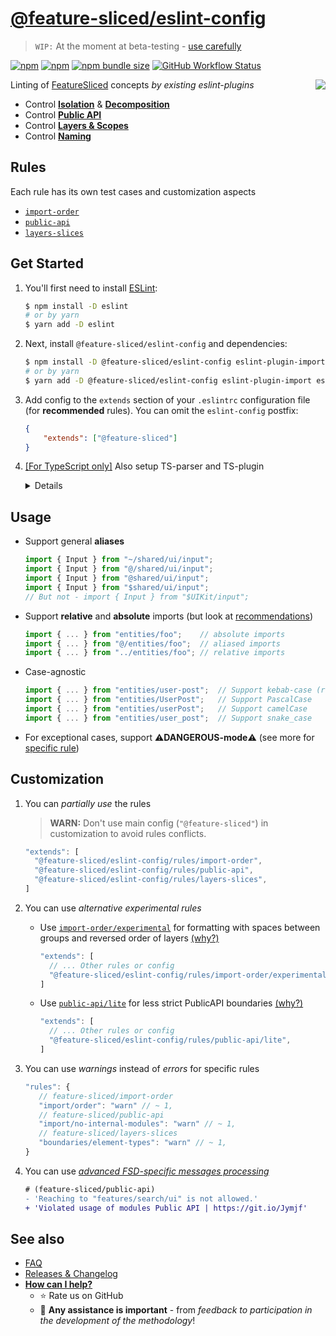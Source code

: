 # [@feature-sliced/eslint-config](https://www.npmjs.com/package/@feature-sliced/eslint-config)

> `WIP:` At the moment at beta-testing - [use carefully](https://github.com/feature-sliced/eslint-config/discussions/75)

[npm]: https://www.npmjs.com/package/@feature-sliced/eslint-config

[![npm](https://img.shields.io/npm/v/@feature-sliced/eslint-config?style=flat-square)][npm]
[![npm](https://img.shields.io/npm/dw/@feature-sliced/eslint-config?style=flat-square)][npm]
[![npm bundle size](https://img.shields.io/bundlephobia/min/@feature-sliced/eslint-config?style=flat-square)][npm]
[![GitHub Workflow Status](https://img.shields.io/github/workflow/status/feature-sliced/eslint-config/Test%20current%20build?label=tests&style=flat-square)](https://github.com/feature-sliced/eslint-config/actions)

<img src="https://avatars.githubusercontent.com/u/60469024?s=120&v=4" align="right">

Linting of [FeatureSliced](https://github.com/feature-sliced/documentation) concepts *by existing eslint-plugins*

- Control [**Isolation**](https://feature-sliced.design/docs/concepts/low-coupling) & [**Decomposition**](https://feature-sliced.design/docs/concepts/app-splitting)
- Control [**Public API**](https://feature-sliced.design/docs/concepts/public-api)
- Control [**Layers & Scopes**](https://feature-sliced.design/docs/reference/layers)
- Control [**Naming**](https://feature-sliced.design/docs/concepts/naming-adaptability)

<!--
Uncomment if will be needed

## Table of contents
* [Overview](#overview)
* [Get started](#get-started)
* [Usage](#usage)
* [Also](#also)
-->

## Rules

Each rule has its own test cases and customization aspects

- [`import-order`](./rules/import-order)
- [`public-api`](./rules/public-api)
- [`layers-slices`](./rules/layers-slices)

## Get Started

1. You'll first need to install [ESLint](http://eslint.org):

    ```sh
    $ npm install -D eslint
    # or by yarn
    $ yarn add -D eslint
    ```

2. Next, install `@feature-sliced/eslint-config` and dependencies:

    ```sh
    $ npm install -D @feature-sliced/eslint-config eslint-plugin-import eslint-plugin-boundaries
    # or by yarn
    $ yarn add -D @feature-sliced/eslint-config eslint-plugin-import eslint-plugin-boundaries
    ```

3. Add config to the `extends` section of your `.eslintrc` configuration file (for **recommended** rules). You can omit the `eslint-config` postfix:

    ```json
    {
        "extends": ["@feature-sliced"]
    }
    ```

4. [[For TypeScript only]](https://github.com/javierbrea/eslint-plugin-boundaries#usage-with-typescript) Also setup TS-parser and TS-plugin
    <details>
    <summary>Details</summary>

    **Install dependencies:**

    ```sh
    $ npm i -D @typescript-eslint/eslint-plugin @typescript-eslint/parser eslint-import-resolver-typescript
    # or by yarn
    $ yarn add -D @typescript-eslint/eslint-plugin @typescript-eslint/parser eslint-import-resolver-typescript
    ```

    **Configure `@typescript-eslint/parser` as parser and setup the `eslint-import-resolver-typescript` resolver in the `.eslintrc` config file:**

    ```json
    {
      "parser": "@typescript-eslint/parser",
      "settings": {
        "import/resolver": {
          "typescript": {
            "alwaysTryTypes": true
          }
        }
      }
    }
      ```

    </details>

## Usage

- Support general **aliases**

  ```js
  import { Input } from "~/shared/ui/input";
  import { Input } from "@/shared/ui/input";
  import { Input } from "@shared/ui/input";
  import { Input } from "$shared/ui/input";
  // But not - import { Input } from "$UIKit/input";
  ```

- Support **relative** and **absolute** imports (but look at [recommendations](https://github.com/feature-sliced/eslint-config/issues/29))

  ```js
  import { ... } from "entities/foo";    // absolute imports
  import { ... } from "@/entities/foo";  // aliased imports
  import { ... } from "../entities/foo"; // relative imports
  ```

- Case-agnostic

  ```js
  import { ... } from "entities/user-post";  // Support kebab-case (recommended)
  import { ... } from "entities/UserPost";   // Support PascalCase
  import { ... } from "entities/userPost";   // Support camelCase
  import { ... } from "entities/user_post";  // Support snake_case
  ```

- For exceptional cases, support ⚠️**DANGEROUS-mode**⚠️ (see more for [specific rule](#rules))

## Customization

1. You can *partially use* the rules

   > **WARN:** Don't use main config (`"@feature-sliced"`) in customization to avoid rules conflicts.

   ```js
   "extends": [
     "@feature-sliced/eslint-config/rules/import-order",
     "@feature-sliced/eslint-config/rules/public-api",
     "@feature-sliced/eslint-config/rules/layers-slices",
   ]
   ```

1. You can use *alternative experimental rules*
    - Use [`import-order/experimental`](./rules/import-order#Experimental) for formatting with spaces between groups and reversed order of layers [(why?)](https://github.com/feature-sliced/eslint-config/issues/85)

      ```js
      "extends": [
        // ... Other rules or config
        "@feature-sliced/eslint-config/rules/import-order/experimental",
      ]
      ```

    - Use [`public-api/lite`](./rules/public-api#Lite) for less strict PublicAPI boundaries [(why?)](https://github.com/feature-sliced/eslint-config/issues/90)

        ```js
        "extends": [
          // ... Other rules or config
          "@feature-sliced/eslint-config/rules/public-api/lite",
        ]
        ```

1. You can use *warnings* instead of *errors* for specific rules

   ```js
   "rules": {
      // feature-sliced/import-order
      "import/order": "warn" // ~ 1,
      // feature-sliced/public-api
      "import/no-internal-modules": "warn" // ~ 1,
      // feature-sliced/layers-slices
      "boundaries/element-types": "warn" // ~ 1,
   }
   ```
  
1. You can use *[advanced FSD-specific messages processing](https://www.npmjs.com/package/@feature-sliced/eslint-plugin-messages)*

   ```diff
   # (feature-sliced/public-api)
   - 'Reaching to "features/search/ui" is not allowed.'
   + 'Violated usage of modules Public API | https://git.io/Jymjf'
    ```

## See also

- [FAQ](./FAQ.md)
- [Releases & Changelog](https://github.com/feature-sliced/eslint-config/releases)
- [**How can I help?**](./CONTRIBUTING.md)
  - ⭐ Rate us on GitHub
  - 💫 **Any assistance is important** - from *feedback to participation in the development of the methodology*!
